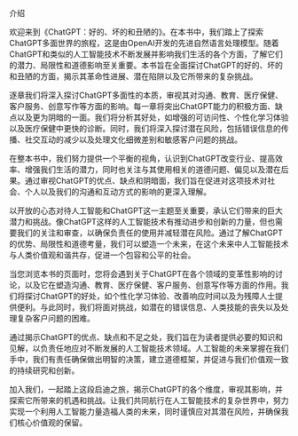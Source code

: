 介绍

欢迎来到《ChatGPT：好的、坏的和丑陋的》。在本书中，我们踏上了探索ChatGPT多面世界的旅程，这是由OpenAI开发的先进自然语言处理模型。随着ChatGPT和类似的人工智能技术不断发展并影响我们生活的各个方面，了解它们的潜力、局限性和道德影响至关重要。本书旨在全面探讨ChatGPT的好的、坏的和丑陋的方面，揭示其革命性进展、潜在陷阱以及它所带来的复杂挑战。

逐章我们将深入探讨ChatGPT多面性的本质，审视其对沟通、教育、医疗保健、客户服务、创意写作等方面的影响。每一章将突出ChatGPT能力的积极方面、缺点以及更为阴暗的一面。我们将分析其好处，如增强的可访问性、个性化学习体验以及医疗保健中更快的诊断。同时，我们将深入探讨潜在风险，包括错误信息的传播、社交互动的减少以及处理文化细微差别和敏感客户问题的挑战。

在整本书中，我们努力提供一个平衡的视角，认识到ChatGPT改变行业、提高效率、增强我们生活的潜力，同时也关注与其使用相关的道德问题、偏见以及潜在后果。通过审视ChatGPT的优点、缺点和阴暗面，我们旨在促进对这项技术对社会、个人以及我们的沟通和互动方式的影响的更深入理解。

以开放的心态对待人工智能和ChatGPT这一主题至关重要，承认它们带来的巨大潜力和挑战。像ChatGPT这样的人工智能技术有推动进步和创新的力量，但也需要我们的关注和审查，以确保负责任的使用并减轻潜在风险。通过了解ChatGPT的优势、局限性和道德考量，我们可以塑造一个未来，在这个未来中人工智能技术与人类价值观和谐共存，促进一个包容和公平的社会。

当您浏览本书的页面时，您将会遇到关于ChatGPT在各个领域的变革性影响的讨论，以及它在塑造沟通、教育、医疗保健、客户服务、创意写作等方面的作用。我们将探讨ChatGPT的好处，如个性化学习体验、改善响应时间以及为残障人士提供便利。与此同时，我们将面对挑战，如潜在的错误信息、人类技能的丧失以及处理复杂客户问题的困难。

通过揭示ChatGPT的优点、缺点和不足之处，我们旨在为读者提供必要的知识和见解，以负责任地应对不断发展的人工智能技术领域。人工智能的未来掌握在我们手中，我们有责任确保做出明智的决策，建立道德框架，并促进与我们价值观一致的持续研究和创新。

加入我们，一起踏上这段启迪之旅，揭示ChatGPT的各个维度，审视其影响，并探索它所带来的机遇和挑战。让我们共同航行在人工智能技术的复杂世界中，努力实现一个利用人工智能力量造福人类的未来，同时谨慎应对其潜在风险，并确保我们核心价值观的保留。
